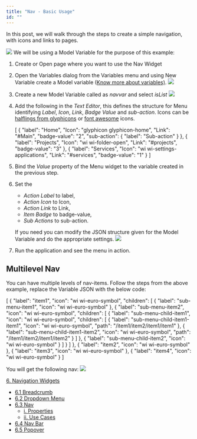 ```yaml
---
title: "Nav - Basic Usage"
id: ""
---
```


In this post, we will walk through the steps to create a simple navigation, with icons and links to pages.

[![](../assets/nav_run.png)](../assets/nav_run.png) We will be using a Model Variable for the purpose of this example:

1. Create or Open page where you want to use the Nav Widget
2. Open the Variables dialog from the Variables menu and using New Variable create a Model variable ([Know more about variables)](/learn/app-development/variables/model-variable/). [![](../assets/Nav_Var_create.png)](../assets/Nav_Var_create.png)
3. Create a new Model Variable called as _navvar_ and select _isList_ [![](../assets/nav_var.png)](../assets/nav_var.png)
4. Add the following in the _Text Editor_, this defines the structure for Menu identifying _Label_, _Icon_, _Link_, _Badge Value_ and _sub-action_. Icons can be [halflings from glyphicons](http://glyphicons.com/) or [font awesome](https://fortawesome.github.io/Font-Awesome/cheatsheet/) icons.
    
    \[
      {
        "label": "Home",
        "Icon": "glyphicon glyphicon-home",
        "Link": "#Main",
        "badge-value": "2",
        "sub-action": {
          "label": "Sub-action"
        }
      },
      {
        "label": "Projects",
        "Icon": "wi wi-folder-open",
        "Link": "#projects",
        "badge-value": "3"
      },
      {
        "label": "Services",
        "Icon": "wi wi-settings-applications",
        "Link": "#services",
        "badge-value": "1"
      }
    \]
    
5. Bind the _Value_ property of the Menu widget to the variable created in the previous step.
6. Set the
    
    - _Action Label_ to label,
    - _Action Icon_ to Icon,
    - _Action Link_ to Link,
    - _Item Badge_ to badge-value,
    - _Sub Actions_ to sub-action.
    
    If you need you can modify the JSON structure given for the Model Variable and do the appropriate settings. [![](../assets/nav_props.png)](../assets/nav_props.png)
7. Run the application and see the menu in action.

## Multilevel Nav

You can have multiple levels of nav-items. Follow the steps from the above example, replace the Variable JSON with the below code:

\[
{
"label": "item1",
"icon": "wi wi-euro-symbol",
"children": \[
{
"label": "sub-menu-item1",
"icon": "wi wi-euro-symbol"
},
{
"label": "sub-menu-item2",
"icon": "wi wi-euro-symbol",
"children": \[
{
"label": "sub-menu-child-item1",
"icon": "wi wi-euro-symbol",
"children": \[
{
"label": "sub-menu-child-item1-item1",
"icon": "wi wi-euro-symbol",
"path": "/item1/item2/item1/item1"
},
{
"label": "sub-menu-child-item1-item2",
"icon": "wi wi-euro-symbol",
"path": "/item1/item2/item1/item2"
}
\]
},
{
"label": "sub-menu-child-item2",
"icon": "wi wi-euro-symbol"
}
\]
}
\]
},
{
"label": "item2",
"icon": "wi wi-euro-symbol"
},
{
"label": "item3",
"icon": "wi wi-euro-symbol"
},
{
"label": "item4",
"icon": "wi wi-euro-symbol"
}
\]

You will get the following nav: [![](../assets/nested_nav_items.png)](../assets/nested_nav_items.png)

[6\. Navigation Widgets](/learn/app-development/widgets/widget-library/#nav-widgets)

- [6.1 Breadcrumb](/learn/app-development/widgets/navigation/breadcrumb/)
- [6.2 Dropdown Menu](/learn/app-development/widgets/navigation/dropdown-menu/)
- [6.3 Nav](/learn/app-development/widgets/navigation/nav/)
    - [i. Properties](/learn/app-development/widgets/navigation/nav/#properties)
    - [ii. Use Cases](/learn/app-development/widgets/navigation/nav/#use-cases)
- [6.4 Nav Bar](/learn/app-development/widgets/navigation/nav-bar/)
- [6.5 Popover](/learn/app-development/widgets/navigation/popover/)
